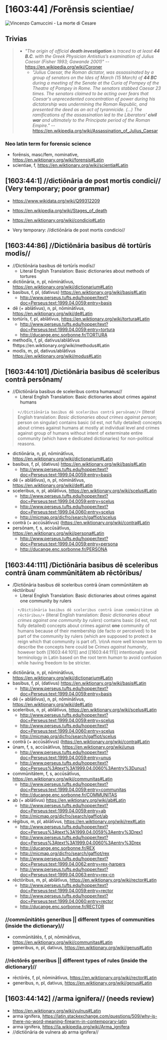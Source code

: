 # [1603:44] /Forēnsis scientiae/

![Vincenzo Camuccini - La morte di Cesare](https://upload.wikimedia.org/wikipedia/commons/thumb/e/eb/Vincenzo_Camuccini_-_La_morte_di_Cesare.jpg/1024px-Vincenzo_Camuccini_-_La_morte_di_Cesare.jpg)

## Trivias
> - _"The origin of official **death investigation** is traced to at least **44 B.C**. with the Greek Physician Antistius’s examination of Julius Caesar (Fisher 1993; Gawande 2001)"_ -- https://en.wikipedia.org/wiki/Coroner
>   - _"Julius Caesar, the Roman dictator, was assassinated by a group of senators on the Ides of March (15 March) of **44 BC** during a meeting of the Senate at the Curia of Pompey of the Theatre of Pompey in Rome. The senators stabbed Caesar 23 times. The senators claimed to be acting over fears that Caesar's unprecedented concentration of power during his dictatorship was undermining the Roman Republic, and presented the deed as an act of tyrannicide. (...) The ramifications of the assassination led to the Liberators' **civil war** and ultimately to the Principate period of the Roman Empire."_ -- https://en.wikipedia.org/wiki/Assassination_of_Julius_Caesar


<!--
- Hofmann (often cited by brazilians); He was a pioneer of modern forensic pathology.
  - "1878 - Lehrbuch der gerichtlichen Medicin : mit besonderer Berücksichtigung der Österreichischen und Deutschen Gesetzgebung
1878"
    - https://archive.org/details/b21924879/page/n5/mode/2up
  - "1898 - Atlas of legal medicine (authorized translation from german)"
    - https://archive.org/details/atlasoflegalmedi00hofm
-->


### Neo latin term for forensic science
- forēnsis, masc/fem, nominative, https://en.wiktionary.org/wiki/forensis#Latin
- scientiae, f, https://en.wiktionary.org/wiki/scientia#Latin


## [1603:44:1] //dictiōnāria de post mortis condici// (Very temporary; poor grammar)
- https://www.wikidata.org/wiki/Q99312209
- https://en.wikipedia.org/wiki/Stages_of_death
- https://en.wiktionary.org/wiki/condicio#Latin

- Very temporary: //dictiōnāria de post mortis condicio//

## [1603:44:86] //Dictiōnāria basibus dē tortūrīs modīs//
- //Dictiōnāria basibus dē tortūrīs modīs//
  - Literal English Translation: Basic dictionaries about methods of tortures 
- dictiōnāria, n, pl, nōminātīvus, https://en.wiktionary.org/wiki/dictionarium#Latin
- basibus, f, pl, (dativus) https://en.wiktionary.org/wiki/basis#Latin
  - http://www.perseus.tufts.edu/hopper/text?doc=Perseus:text:1999.04.0059:entry=basis
- dē (+ ablātīvus), n, pl, nōminātīvus, https://en.wiktionary.org/wiki/de#Latin
- tortūrīs, f, pl, ablātīvus, https://en.wiktionary.org/wiki/tortura#Latin
  - http://www.perseus.tufts.edu/hopper/text?doc=Perseus:text:1999.04.0059:entry=tortura
  - http://ducange.enc.sorbonne.fr/TORTURA
- methodīs, f, pl, dativus/ablātīvus fhttps://en.wiktionary.org/wiki/methodus#Latin
- modīs, m, pl, dativus/ablātīvus https://en.wiktionary.org/wiki/modus#Latin


## [1603:44:101] /Dictiōnāria basibus dē sceleribus contrā persōnam/
- //Dictiōnāria basibus de sceleribus contra humanus//
  - Literal English Translation: Basic dictionaries about crimes against humans

> `+//Dictiōnāria basibus dē sceleribus contrā persōnam//+` (literal English translation: _Basic dictionaries about crimes against person_; person on singular) contains basic (id est, not fully detailed) concepts about crimes against humans at mostly at individual level and crimes against group of humans without intent of exterminate entire community (which have e dedicated dictionaries) for non-political reasons.

- dictiōnāria, n, pl, nōminātīvus, https://en.wiktionary.org/wiki/dictionarium#Latin
- basibus, f, pl, (dativus) https://en.wiktionary.org/wiki/basis#Latin
  - http://www.perseus.tufts.edu/hopper/text?doc=Perseus:text:1999.04.0059:entry=basis
- dē (+ ablātīvus), n, pl, nōminātīvus, https://en.wiktionary.org/wiki/de#Latin
- sceleribus, n, pl, ablātīvus, https://en.wiktionary.org/wiki/scelus#Latin
  - http://www.perseus.tufts.edu/hopper/text?doc=Perseus:text:1999.04.0059:entry=scelus
  - http://www.perseus.tufts.edu/hopper/text?doc=Perseus:text:1999.04.0060:entry=scelus
  - http://micmap.org/dicfro/search/gaffiot/scelus
- contrā (+ accūsātīvus) (https://en.wiktionary.org/wiki/contra#Latin
- persōnam, f, s, accūsātīvus, https://en.wiktionary.org/wiki/persona#Latin
  - http://www.perseus.tufts.edu/hopper/text?doc=Perseus:text:1999.04.0059:entry=persona
  - http://ducange.enc.sorbonne.fr/PERSONA


## [1603:44:111] /Dictiōnāria basibus dē sceleribus contrā ūnam commūnitātem ab rēctōribus/
- /Dictiōnāria basibus dē sceleribus contrā ūnam commūnitātem ab rēctōribus/
  - Literal English Translation: Basic dictionaries about crimes against one community by rulers

> `+/Dictiōnāria basibus dē sceleribus contrā ūnam commūnitātem ab rēctōribus/+` (literal English translation: _Basic dictionaries about crimes against one community by rulers_) contains basic (id est, not fully detailed) concepts about crimes against **one** community of humans because of their membership (de facto or perceived) to be part of the community by rulers (which are supposed to protect a reign which that community is part of). \n\nA more well known term to describe the concepts here could be _Crimes against humanity_, however both [[1603:44:101]] and [[1603:44:111]] intentionally avoid terminology in Latin based on the root term _human_ to avoid confusion while having freedom to be stricter.

- dictiōnāria, n, pl, nōminātīvus, https://en.wiktionary.org/wiki/dictionarium#Latin
- basibus, f, pl, (dativus) https://en.wiktionary.org/wiki/basis#Latin
  - http://www.perseus.tufts.edu/hopper/text?doc=Perseus:text:1999.04.0059:entry=basis
- dē (+ ablātīvus), n, pl, nōminātīvus, https://en.wiktionary.org/wiki/de#Latin
- sceleribus, n, pl, ablātīvus, https://en.wiktionary.org/wiki/scelus#Latin
  - http://www.perseus.tufts.edu/hopper/text?doc=Perseus:text:1999.04.0059:entry=scelus
  - http://www.perseus.tufts.edu/hopper/text?doc=Perseus:text:1999.04.0060:entry=scelus
  - http://micmap.org/dicfro/search/gaffiot/scelus
- contrā (+ accūsātīvus) (https://en.wiktionary.org/wiki/contra#Latin
- ūnam, f, s, accūsātīvus, https://en.wiktionary.org/wiki/unus
  - http://www.perseus.tufts.edu/hopper/text?doc=Perseus:text:1999.04.0059:entry=unus
  - http://www.perseus.tufts.edu/hopper/text?doc=Perseus%3Atext%3A1999.04.0060%3Aentry%3Dunus1
- commūnitātem, f, s, accūsātīvus, https://en.wiktionary.org/wiki/communitas#Latin
  - http://www.perseus.tufts.edu/hopper/text?doc=Perseus:text:1999.04.0059:entry=communitas
  - http://ducange.enc.sorbonne.fr/COMMUNITAS
- ab (+ ablātīvus) https://en.wiktionary.org/wiki/ab#Latin
  - http://www.perseus.tufts.edu/hopper/text?doc=Perseus:text:1999.04.0059:entry=ab
  - http://micmap.org/dicfro/search/gaffiot/ab
- rēgibus, m, pl, ablātīvus, https://en.wiktionary.org/wiki/rex#Latin
  - http://www.perseus.tufts.edu/hopper/text?doc=Perseus%3Atext%3A1999.04.0059%3Aentry%3Drex1
  - http://www.perseus.tufts.edu/hopper/text?doc=Perseus%3Atext%3A1999.04.0060%3Aentry%3Drex
  - http://ducange.enc.sorbonne.fr/REX
  - http://micmap.org/dicfro/search/gaffiot/rex
  - http://www.perseus.tufts.edu/hopper/text?doc=Perseus:text:1999.04.0062:entry=rex-harpers
  - http://www.perseus.tufts.edu/hopper/text?doc=Perseus:text:1999.04.0063:entry=rex-cn
- rēctōribus, m, pl, ablātīvus, https://en.wiktionary.org/wiki/rector#Latin
  - http://www.perseus.tufts.edu/hopper/text?doc=Perseus:text:1999.04.0059:entry=rector
  - http://www.perseus.tufts.edu/hopper/text?doc=Perseus:text:1999.04.0060:entry=rector
  - http://ducange.enc.sorbonne.fr/RECTOR

### //commūnitātēs generibus || different types of communities (inside the dictionary)//
- commūnitātēs, f, pl, nōminātīvus, https://en.wiktionary.org/wiki/communitas#Latin
- generibus, n, pl, dativus, https://en.wiktionary.org/wiki/genus#Latin

### //rēctōrēs generibus || different types of rules (inside the dictionary)//
- rēctōrēs, f, pl, nōminātīvus, https://en.wiktionary.org/wiki/rector#Latin
- generibus, n, pl, dativus, https://en.wiktionary.org/wiki/genus#Latin

## [1603:44:142] //arma ignifera// (needs review)
- https://en.wiktionary.org/wiki/vulnus#Latin
- arma ignifera, https://latin.stackexchange.com/questions/509/why-is-there-no-word-meaning-firearm-in-contemporary-latin
- arma ignifera, https://la.wikipedia.org/wiki/Arma_ignifera
- //dictiōnāria de vulnera ab arma ignifera//


<!--
https://s3.amazonaws.com/PHR_Reports/istanbul-protocol_opt.pdf
-->
